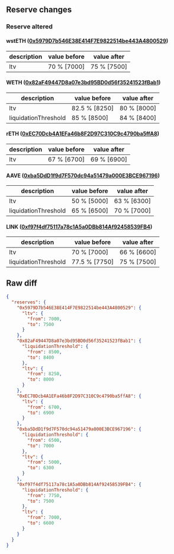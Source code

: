 ## Reserve changes

### Reserve altered

#### wstETH ([0x5979D7b546E38E414F7E9822514be443A4800529](https://arbiscan.io/address/0x5979D7b546E38E414F7E9822514be443A4800529))

| description | value before | value after |
| --- | --- | --- |
| ltv | 70 % [7000] | 75 % [7500] |


#### WETH ([0x82aF49447D8a07e3bd95BD0d56f35241523fBab1](https://arbiscan.io/address/0x82aF49447D8a07e3bd95BD0d56f35241523fBab1))

| description | value before | value after |
| --- | --- | --- |
| ltv | 82.5 % [8250] | 80 % [8000] |
| liquidationThreshold | 85 % [8500] | 84 % [8400] |


#### rETH ([0xEC70Dcb4A1EFa46b8F2D97C310C9c4790ba5ffA8](https://arbiscan.io/address/0xEC70Dcb4A1EFa46b8F2D97C310C9c4790ba5ffA8))

| description | value before | value after |
| --- | --- | --- |
| ltv | 67 % [6700] | 69 % [6900] |


#### AAVE ([0xba5DdD1f9d7F570dc94a51479a000E3BCE967196](https://arbiscan.io/address/0xba5DdD1f9d7F570dc94a51479a000E3BCE967196))

| description | value before | value after |
| --- | --- | --- |
| ltv | 50 % [5000] | 63 % [6300] |
| liquidationThreshold | 65 % [6500] | 70 % [7000] |


#### LINK ([0xf97f4df75117a78c1A5a0DBb814Af92458539FB4](https://arbiscan.io/address/0xf97f4df75117a78c1A5a0DBb814Af92458539FB4))

| description | value before | value after |
| --- | --- | --- |
| ltv | 70 % [7000] | 66 % [6600] |
| liquidationThreshold | 77.5 % [7750] | 75 % [7500] |


## Raw diff

```json
{
  "reserves": {
    "0x5979D7b546E38E414F7E9822514be443A4800529": {
      "ltv": {
        "from": 7000,
        "to": 7500
      }
    },
    "0x82aF49447D8a07e3bd95BD0d56f35241523fBab1": {
      "liquidationThreshold": {
        "from": 8500,
        "to": 8400
      },
      "ltv": {
        "from": 8250,
        "to": 8000
      }
    },
    "0xEC70Dcb4A1EFa46b8F2D97C310C9c4790ba5ffA8": {
      "ltv": {
        "from": 6700,
        "to": 6900
      }
    },
    "0xba5DdD1f9d7F570dc94a51479a000E3BCE967196": {
      "liquidationThreshold": {
        "from": 6500,
        "to": 7000
      },
      "ltv": {
        "from": 5000,
        "to": 6300
      }
    },
    "0xf97f4df75117a78c1A5a0DBb814Af92458539FB4": {
      "liquidationThreshold": {
        "from": 7750,
        "to": 7500
      },
      "ltv": {
        "from": 7000,
        "to": 6600
      }
    }
  }
}
```